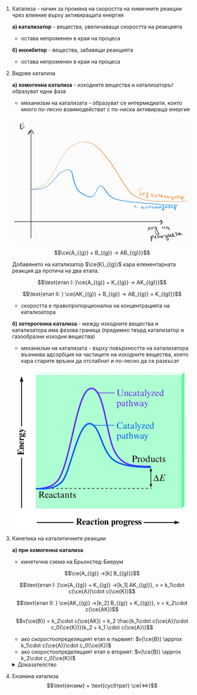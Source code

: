 1. Катализа - начин за промяна на скоростта на химичните реакции чрез влияние върху активиращата енергия
	
	**а) катализатор** - вещества,  увеличаващи скоростта на реакцията
	- остава непроменен в края на процеса
	
	**б) инхибитор** - вещества, забавящи реакцията
	- остава непроменен в края на процеса

2. Видове катализа 
	
	**а) хомогенна катализа** - изходните вещества и катализаторът образуват една фаза
	- механизъм на катализата - образуват се интермедиати, които много по-лесно взаимодействат с по-ниска активираща енергия
	
	![Хомогенна катализа](Resources/Хомогенна%20катализа.jpg)
	
	$$\ce{A_{(g)} + B_{(g)} -> AB_{(g)}}$$
	
	Добавянето на катализатор $\ce{K}_{(g)}$ кара елементарната реакция да протича на два етапа.
	
	$$\text{етап I: }\ce{A_{(g)} + K_{(g)} -> AK_{(g)}}$$
	
	$$\text{етап II: } \ce{AK_{(g)} + B_{(g)} -> AB_{(g)} + K_{(g)}}$$
	
	- скоростта е правопропорционална на концентрацията на катализатора
	
	**б) хетерогенна катализа** - между изходните вещества и катализатора има фазова граница (предимно твърд катализатор и газообразни изходни вещества)
	- механизъм на катализата - върху повърхността на катализатора възниква адсорбция на частиците на изходните вещества, което кара старите връзки да отслабнат и по-лесно да се разкъсат
	
	![Хетерогенна катализа](Resources/Хетерогенна%20катализа.jpg)

3. Кинетика на каталитичните реакции
	
	**а) при хомогенна катализа**
	- кинетична схема на Брьонстед-Биерум
	
	$$\ce{A_{(g)} ->[k] B_{(g)}}$$
	
	$$\text{етап I: }\ce{A_{(g)} + K_{(g)} ->[k_1] AK_{(g)}}, v = k_1\cdot c(\ce{A})\cdot c(\ce{K})$$
	
	$$\text{етап II: } \ce{AK_{(g)} ->[k_2] B_{(g)} + K_{(g)}}, v = k_2\cdot c(\ce{AK})$$
	
	$$v(\ce{B}) = k_2\cdot c(\ce{AK}) = k_2 \frac{k_1\cdot c(\ce{A})\cdot c_0(\ce{K})}{k_2 + k_1 \cdot c(\ce{A})}$$
	
	- ако скоростоопределящият етап е първият: $v(\ce{B})  \approx k_1\cdot c(\ce{A})\cdot c_0(\ce{K})$
	- ако скоростоопределящият етап е вторият: $v(\ce{B}) \approx k_2\cdot c_0(\ce{K})$
	
	<details>
	<summary>Доказателство</summary>
	
	метод на стационарната концентрация - колкото количество интермедиат се получава от катализатора в един етап, толкова се изразходва в другия етап ($c(\ce{AK}) = \text{const}$)
	
	$$v(\ce{AK}) = \frac{dc(\ce{AK})}{dt} = 0 = k_1\cdot c(\ce{A})\cdot c(\ce{K}) - k_2\cdot c(\ce{AK}) \implies c(\ce{AK}) = \frac{k_1}{k_2} c(\ce{A})\cdot c(\ce{K})$$
	
	</details>

4. Ензимна катализа
	$$\text{ензим} + \text{сусбтрат} \ce{<=>}$$